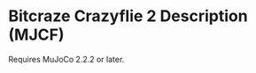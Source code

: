 # Bitcraze Crazyflie 2 Description (MJCF)

Requires MuJoCo 2.2.2 or later.
<!-- 
## Overview

This package contains a simplified robot description (MJCF) of the Crazyflie 2
model from [Bitcraze](https://www.bitcraze.io/). It is derived from the publicly
available [ROS description](https://github.com/whoenig/crazyflie_ros).

<p float="left">
  <img src="cf2.png" width="400">
</p>

## URDF → MJCF Conversion

1. Converted the DAE mesh file in `crazyflie_description` to OBJ format using [Blender](https://www.blender.org/).
2. Processed the OBJ file with [obj2mjcf](https://github.com/kevinzakka/obj2mjcf).
3. Added a `<freejoint>` to the root body, and some lighting in the XML file.
4. Set the inertial properties to values obtained from the datasheet and [MIT's system identification](https://groups.csail.mit.edu/robotics-center/public_papers/Landry15.pdf)
    * These properties are set via inertial tag i.e. `pos ="0 0 0" mass="0.027" diaginertia="2.3951e-5 2.3951e-5 3.2347e-5"`
5. Added combined thrust and body moments about a `site` placed at the inertial frame. The `ctrlrange` limits are currently arbitrary and need to be further tuned.
6. Added `scene.xml` which includes the quadrotor, with a textured ground plane and skybox.

## License

This model is released under an [MIT License](LICENSE). -->
